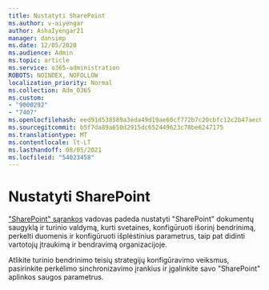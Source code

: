 ```yaml
---
title: Nustatyti SharePoint
ms.author: v-aiyengar
author: AshaIyengar21
manager: dansimp
ms.date: 12/05/2020
ms.audience: Admin
ms.topic: article
ms.service: o365-administration
ROBOTS: NOINDEX, NOFOLLOW
localization_priority: Normal
ms.collection: Adm_O365
ms.custom:
- "9000292"
- "7407"
ms.openlocfilehash: eed91d538589a3eda49d19ae60cf772b7c20cbfc12c2b47aec0bb313ebd73e00
ms.sourcegitcommit: b5f7da89a650d2915dc652449623c78be6247175
ms.translationtype: MT
ms.contentlocale: lt-LT
ms.lasthandoff: 08/05/2021
ms.locfileid: "54023458"
---
```

# <a name="set-up-sharepoint"></a>Nustatyti SharePoint

["SharePoint" sąrankos](https://go.microsoft.com/fwlink/?linkid=2071425) vadovas padeda nustatyti "SharePoint" dokumentų saugyklą ir turinio valdymą, kurti svetaines, konfigūruoti išorinį bendrinimą, perkelti duomenis ir konfigūruoti išplėstinius parametrus, taip pat didinti vartotojų įtraukimą ir bendravimą organizacijoje.

Atlikite turinio bendrinimo teisių strategijų konfigūravimo veiksmus, pasirinkite perkėlimo sinchronizavimo įrankius ir įgalinkite savo "SharePoint" aplinkos saugos parametrus.
